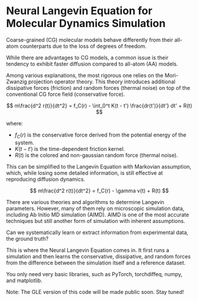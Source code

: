 # Neural Langevin Equation for Molecular Dynamics Simulation

Coarse-grained (CG) molecular models behave differently from their all-atom counterparts due to the loss of degrees of freedom.

While there are advantages to CG models, a common issue is their tendency to exhibit faster diffusion compared to all-atom (AA) models.

Among various explanations, the most rigorous one relies on the Mori-Zwanzig projection operator theory. This theory introduces additional dissipative forces (friction) and random forces (thermal noise) on top of the conventional CG force field (conservative force).

$$
m\frac{d^2 r(t)}{dt^2} = f_C(r) - \int_0^t K(t - t') \frac{dr(t')}{dt'} dt' + R(t)
$$

where:
- $f_C(r)$ is the conservative force derived from the potential energy of the system.
- $K(t - t')$ is the time-dependent friction kernel.
- $R(t)$ is the colored and non-gaussian random force (thermal noise).

This can be simplified to the Langevin Equation with Markovian assumption, which, while losing some detailed information, is still effective at reproducing diffusion dynamics.

$$
m\frac{d^2 r(t)}{dt^2} = f_C(r) - \gamma v(t) + R(t)
$$

There are various theories and algorithms to determine Langevin parameters. However, many of them rely on microscopic simulation data, including Ab Initio MD simulation (AIMD). AIMD is one of the most accurate techniques but still another form of simulation with inherent assumptions.

Can we systematically learn or extract information from experimental data, the ground truth?

This is where the Neural Langevin Equation comes in. It first runs a simulation and then learns the conservative, dissipative, and random forces from the difference between the simulation itself and a reference dataset.

You only need very basic libraries, such as PyTorch, torchdiffeq, numpy, and matplotlib.

Note: The GLE version of this code will be made public soon. Stay tuned!
